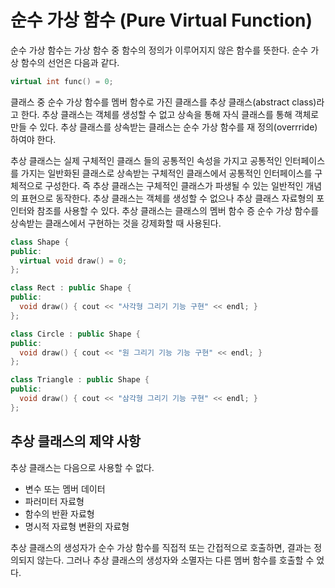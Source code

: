 # 순수 가상 함수 (Pure Virtual Function)

순수 가상 함수는 가상 함수 중 함수의 정의가 이루어지지 않은 함수를 뜻한다.
순수 가상 함수의 선언은 다음과 같다. 

```c++
virtual int func() = 0;
```
클래스 중 순수 가상 함수를 멤버 함수로 가진 클래스를 추상 클래스(abstract class)라고 한다. 
추상 클래스는 객체를 생성할 수 없고 상속을 통해 자식 클래스를 통해 객체로 만들 수 있다. 
추상 클래스를 상속받는 클래스는 순수 가상 함수를 재 정의(overrride)하여야 한다. 

추상 클래스는 실제 구체적인 클래스 들의 공통적인 속성을 가지고 공통적인 인터페이스를 가지는 일반화된 클래스로 
상속받는 구체적인 클래스에서 공통적인 인터페이스를 구체적으로 구성한다.
즉 추상 클래스는 구체적인 클래스가 파생될 수 있는 일반적인 개념의 표현으로 동작한다. 추상 클래스는 객체를 생성할 수 없으나 
추상 클래스 자료형의 포인터와 참조를 사용할 수  있다. 
추상 클래스는 클래스의 멤버 함수 증 순수 가상 함수를 상속받는 클래스에서 구현하는 것을 강제화할 때 사용된다. 

```c++
class Shape {
public:      
  virtual void draw() = 0;
};

class Rect : public Shape {
public:
  void draw() { cout << "사각형 그리기 기능 구현" << endl; }
};

class Circle : public Shape {
public: 
  void draw() { cout << "원 그리기 기능 기능 구현" << endl; }
};

class Triangle : public Shape {
public:
  void draw() { cout << "삼각형 그리기 기능 구현" << endl; }
};
```

## 추상 클래스의 제약 사항

추상 클래스는 다음으로 사용할 수 없다. 

* 변수 또는 멤버 데이터
* 파러미터 자료형 
* 함수의 반환 자료형 
* 명시적 자료형 변환의 자료형 

추상 클래스의 생성자가 순수 가상 함수를 직접적 또는 간접적으로 호출하면, 결과는 정의되지 않는다. 
그러나 추상 클래스의 생성자와 소멸자는 다른 멤버 함수를 호출할 수 었다. 

